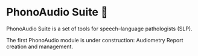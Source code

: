 # PhonoAudio Suite 👋

PhonoAudio Suite is a set of tools for speech–language pathologists (SLP).

The first PhonoAudio module is under construction: Audiometry Report creation and management.

<!--
**phonoaudio/phonoaudio** is a ✨ _special_ ✨ repository because its `README.md` (this file) appears on your GitHub profile.

Here are some ideas to get you started:

- 🔭 I’m currently working on ...
- 🌱 I’m currently learning ...
- 👯 I’m looking to collaborate on ...
- 🤔 I’m looking for help with ...
- 💬 Ask me about ...
- 📫 How to reach me: ...
- 😄 Pronouns: ...
- ⚡ Fun fact: ...
-->
